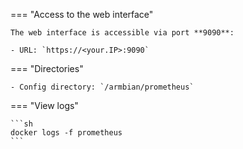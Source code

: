 === "Access to the web interface"

    The web interface is accessible via port **9090**:

    - URL: `https://<your.IP>:9090`

=== "Directories"

    - Config directory: `/armbian/prometheus`

=== "View logs"

    ```sh
    docker logs -f prometheus
    ```
